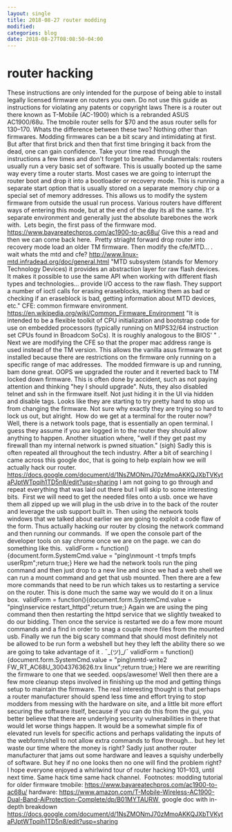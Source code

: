 ```yaml
---
layout: single
title: 2018-08-27 router modding
modified:
categories: blog
date: 2018-08-27T08:08:50-04:00
---
```


# router hacking

These instructions are only intended for the purpose of being able to install legally licensed firmware on routers you own. Do not use this guide as instructions for violating any patents or copyright laws
There is a router out there known as T-Mobile (AC-1900) which is a rebranded ASUS AC1900/68u. The tmobile router sells for $70 and the asus router sells for $130–$170. Whats the difference between these two? Nothing other than firmwares.
Modding firmwares can be a bit scary and intimidating at first. But after that first brick and then that first time bringing it back from the dead, one can gain confidence. Take your time read through the instructions a few times and don't forget to breathe. 
Fundamentals: routers usually run a very basic set of software. This is usually booted up the same way every time a router starts. Most cases we are going to interrupt the router boot and drop it into a bootloader or recovery mode. This is running a separate start option that is usually stored on a separate memory chip or a special set of memory addresses. This allows us to modify the system firmware from outside the usual run process. Various routers have different ways of entering this mode, but at the end of the day its all the same. It's separate environment and generally just the absolute barebones the work with. 
Lets begin, the first pass of the firmware mod. https://www.bayareatechpros.com/ac1900-to-ac68u/ Give this a read and then we can come back here. 
Pretty striaght forward drop router into recovery mode load an older TM firmware. Then modify the cfe/MTD… . wait whats the mtd and cfe? http://www.linux-mtd.infradead.org/doc/general.html "MTD subsystem (stands for Memory Technology Devices) it provides an abstraction layer for raw flash devices. It makes it possible to use the same API when working with different flash types and technologies… provide I/O access to the raw flash. They support a number of ioctl calls for erasing eraseblocks, marking them as bad or checking if an eraseblock is bad, getting information about MTD devices, etc." CFE: common firmware environment. https://en.wikipedia.org/wiki/Common_Firmware_Environment "It is intended to be a flexible toolkit of CPU initialization and bootstrap code for use on embedded processors (typically running on MIPS32/64 instruction set CPUs found in Broadcom SoCs). It is roughly analogous to the BIOS' " . Next we are modifying the CFE so that the proper mac address range is used instead of the TM version. This allows the vanilla asus firmware to get installed because there are restrictions on the firmware only running on a specific range of mac addresses. 
The modded firmware is up and running, bam done great. OOPS we upgraded the router and it reverted back to TM locked down firmware. This is often done by accident, such as not paying attention and thinking "hey I should upgrade". Nuts, they also disabled telnet and ssh in the firmware itself. Not just hiding it in the UI via hidden and disable tags. Looks like they are starting to try pretty hard to stop us from changing the firmware. Not sure why exactly they are trying so hard to lock us out, but alright. 
How do we get at a terminal for the router now? Well, there is a network tools page, that is essentially an open terminal. I guess they assume if you are logged in to the router they should allow anything to happen. Another situation where, "well if they get past my firewall than my internal network is pwned situation." (sigh) Sadly this is often repeated all throughout the tech industry.
After a bit of searching I came across this google doc, that is going to help explain how we will actually hack our router. https://docs.google.com/document/d/1NsZMONmJ70zMmoAKKQJXbTVKytaPJptWTpqih1TD5n8/edit?usp=sharing I am not going to go through and repeat everything that was laid out there but I will skip to some interesting bits. 
First we will need to get the needed files onto a usb. once we have them all zipped up we will plug in the usb drive in to the back of the router and leverage the usb support built in. Then using the network tools windows that we talked about earlier we are going to exploit a code flaw of the form. Thus actually hacking our router by closing the network command and then running our commands. 
If we open the console part of the developer tools on say chrome once we are on the page. we can do something like this. 
validForm = function(){document.form.SystemCmd.value = "ping\nmount -t tmpfs tmpfs userRpm";return true;}
Here we had the network tools run the ping command and then just drop to a new line and since we had a web shell we can run a mount command and get that usb mounted. Then there are a few more commands that need to be run which takes us to restarting a service on the router. This is done much the same way we would do it on a linux box. 
validForm = function(){document.form.SystemCmd.value = "ping\nservice restart_httpd";return true;}
Again we are using the ping command then then restarting the httpd service that we slightly tweaked to do our bidding. Then once the service is restarted we do a few more mount commands and a find in order to snag a couple more files from the mounted usb. Finally we run the big scary command that should most definitely not be allowed to be run form a webshell but hey they left the ability there so we are going to take advantage of it . ¯\_(ツ)_/¯
validForm = function(){document.form.SystemCmd.value = "ping\nmtd-write2 FW_RT_AC68U_30043763626.trx linux";return true;}
Here we are rewriting the firmware to one that we seeded. oops/awesome!
Well then there are a few more cleanup steps involved in finishing up the mod and getting things setup to maintain the firmware. The real interesting thought is that perhaps a router manufacturer should spend less time and effort trying to stop modders from messing with the hardware on site, and a little bit more effort securing the software itself, because if you can do this from the gui, you better believe that there are underlying security vulnerabilities in there that would let worse things happen. It would be a somewhat simple fix of elevated run levels for specific actions and perhaps validating the inputs of the webform/shell to not allow extra commands to flow through… but hey let waste our time where the money is right? Sadly just another router manufacturer that jams out some hardware and leaves a squishy underbelly of software. But hey if no one looks then no one will find the problem right? I hope everyone enjoyed a whirlwind tour of router hacking 101–103, until next time. Same hack time same hack channel. 
Footnotes:
modding tutorial for older firmware tmobile: https://www.bayareatechpros.com/ac1900-to-ac68u/
hardware: https://www.amazon.com/T-Mobile-Wireless-AC1900-Dual-Band-AiProtection-Complete/dp/B01MYTAURW 
google doc with in-depth breakdown
https://docs.google.com/document/d/1NsZMONmJ70zMmoAKKQJXbTVKytaPJptWTpqih1TD5n8/edit?usp=sharing